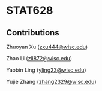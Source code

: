 # STAT628

## Contributions
Zhuoyan Xu (zxu444@wisc.edu)

Zhao Li (zli872@wisc.edu) 

Yaobin Ling (yling23@wisc.edu)

Yujie Zhang (zhang2329@wisc.edu)


